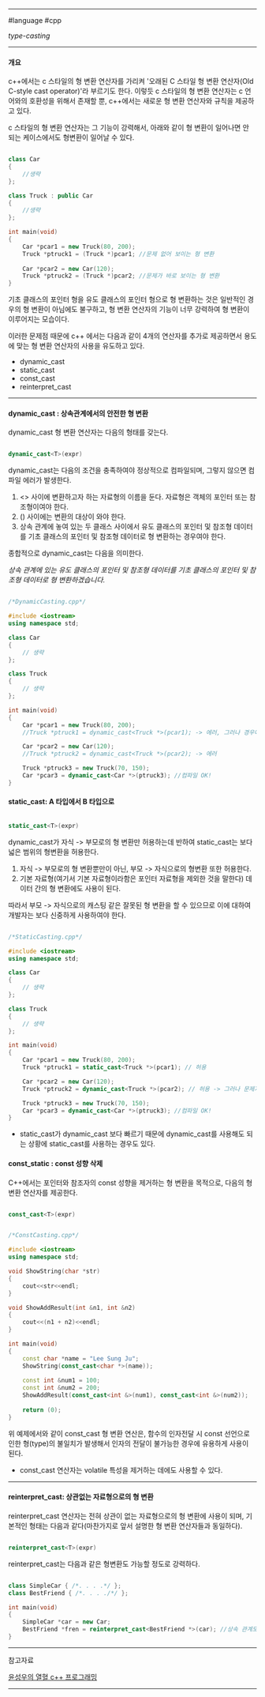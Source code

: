 
---

#language #cpp 

*type-casting*

---

#### 개요

c++에서는 c 스타일의 형 변환 연산자를 가리켜 '오래된 C 스타일 형 변환 연산자(Old C-style cast operator)'라 부르기도 한다. 이렇듯 c 스타일의 형 변환 연산자는 c 언어와의 호환성을 위해서 존재할 뿐, c++에서는 새로운 형 변환 연산자와 규칙을 제공하고 있다.

c 스타일의 형 변환 연산자는 그 기능이 강력해서, 아래와 같이 형 변환이 일어나면 안 되는 케이스에서도 형변환이 일어날 수 있다.

```cpp

class Car
{
	//생략
};

class Truck : public Car
{
	//생략
};

int main(void)
{
	Car *pcar1 = new Truck(80, 200);
	Truck *ptruck1 = (Truck *)pcar1; //문제 없어 보이는 형 변환
	
	Car *pcar2 = new Car(120);
	Truck *ptruck2 = (Truck *)pcar2; //문제가 바로 보이는 형 변환
}

```

기초 클래스의 포인터 형을 유도 클래스의 포인터 형으로 형 변환하는 것은 일반적인 경우의 형 변환이 아님에도 불구하고, 형 변환 연산자의 기능이 너무 강력하여 형 변환이 이루어지는 모습이다.

이러한 문제점 때문에 c++ 에서는 다음과 같이 4개의 연산자를 추가로 제공하면서 용도에 맞는 형 변환 연산자의 사용을 유도하고 있다.

- dynamic_cast
- static_cast
- const_cast
- reinterpret_cast

---

#### dynamic_cast : 상속관계에서의 안전한 형 변환

dynamic_cast 형 변환 연산자는 다음의 형태를 갖는다.

```cpp

dynamic_cast<T>(expr)

```

dynamic_cast는 다음의 조건을 충족하여야 정상적으로 컴파일되며, 그렇지 않으면 컴파일 에러가 발생한다.

1. <> 사이에 변환하고자 하는 자료형의 이름을 둔다. 자료형은 객체의 포인터 또는 참조형이여야 한다.
2. () 사이에는 변환의 대상이 와야 한다.
3. 상속 관계에 놓여 있는 두 클래스 사이에서 유도 클래스의 포인터 및 참조형 데이터를 기초 클래스의 포인터 및 참조형 데이터로 형 변환하는 경우여야 한다.

종합적으로 dynamic_cast는 다음을 의미한다.

*상속 관계에 있는 유도 클래스의 포인터 및 참조형 데이터를 기초 클래스의 포인터 및 참조형 데이터로 형 변환하겠습니다.*

```cpp

/*DynamicCasting.cpp*/

#include <iostream>
using namespace std;

class Car
{
	// 생략
};

class Truck
{
	// 생략
};

int main(void)
{
	Car *pcar1 = new Truck(80, 200);
	//Truck *ptruck1 = dynamic_cast<Truck *>(pcar1); -> 에러, 그러나 경우에 따라선 필요한 형 변환이므로 그러한 경우 static_cast를 사용

	Car *pcar2 = new Car(120);
	//Truck *ptruck2 = dynamic_cast<Truck *>(pcar2); -> 에러

	Truck *ptruck3 = new Truck(70, 150);
	Car *pcar3 = dynamic_cast<Car *>(ptruck3); //컴파일 OK!
}

```

#### static_cast: A 타입에서 B 타입으로

```cpp

static_cast<T>(expr)

```

dynamic_cast가 자식 -> 부모로의 형 변환만 허용하는데 반하여 static_cast는 보다 넓은 범위의 형변환을 허용한다.

1. 자식 -> 부모로의 형 변환뿐만이 아닌, 부모 -> 자식으로의 형변환 또한 허용한다.
2. 기본 자료형(여기서 기본 자료형이라함은 포인터 자료형을 제외한 것을 말한다) 데이터 간의 형 변환에도 사용이 된다.

따라서 부모 -> 자식으로의 캐스팅 같은 잘못된 형 변환을 할 수 있으므로 이에 대하여 개발자는 보다 신중하게 사용하여야 한다.

```cpp

/*StaticCasting.cpp*/

#include <iostream>
using namespace std;

class Car
{
	// 생략
};

class Truck
{
	// 생략
};

int main(void)
{
	Car *pcar1 = new Truck(80, 200);
	Truck *ptruck1 = static_cast<Truck *>(pcar1); // 허용

	Car *pcar2 = new Car(120);
	Truck *ptruck2 = dynamic_cast<Truck *>(pcar2); // 허용 -> 그러나 문제가 발생할 수 있는 코드

	Truck *ptruck3 = new Truck(70, 150);
	Car *pcar3 = dynamic_cast<Car *>(ptruck3); //컴파일 OK!
}

```

- static_cast가 dynamic_cast 보다 빠르기 때문에 dynamic_cast를 사용해도 되는 상황에 static_cast를 사용하는 경우도 있다.

#### const_static : const 성향 삭제

C++에서는 포인터와 참조자의 const 성향을 제거하는 형 변환을 목적으로, 다음의 형 변환 연산자를 제공한다.

```cpp

const_cast<T>(expr)

```

```cpp

/*ConstCasting.cpp*/

#include <iostream>
using namespace std;

void ShowString(char *str)
{
	cout<<str<<endl;
}

void ShowAddResult(int &n1, int &n2)
{
	cout<<(n1 + n2)<<endl;
}

int main(void)
{
	const char *name = "Lee Sung Ju";
	ShowString(const_cast<char *>(name));
	
	const int &num1 = 100;
	const int &num2 = 200;
	ShowAddResult(const_cast<int &>(num1), const_cast<int &>(num2));
	
	return (0);
}

```

위 예제에서와 같이 const_cast 형 변환 연산은, 함수의 인자전달 시 const 선언으로 인한 형(type)의 불일치가 발생해서 인자의 전달이 불가능한 경우에 유용하게 사용이 된다.

- const_cast 연산자는 volatile 특성을 제거하는 데에도 사용할 수 있다.

---

#### reinterpret_cast: 상관없는 자료형으로의 형 변환

reinterpret_cast 연산자는 전혀 상관이 없는 자료형으로의 형 변환에 사용이 되며, 기본적인 형태는 다음과 같다(마찬가지로 앞서 설명한 형 변환 연산자들과 동일하다).

```cpp

reinterpret_cast<T>(expr)

```

reinterpret_cast는 다음과 같은 형변환도 가능할 정도로 강력하다.

```cpp

class SimpleCar { /*. . . .*/ };
class BestFriend { /*. . . ./*/ };

int main(void)
{
	SimpleCar *car = new Car;
	BestFriend *fren = reinterpret_cast<BestFriend *>(car); //상속 관계도, 그 외에 아무 관계도 없는 자료형 간의 형변환이 가능할 정도로 강력하다.
}

```

---

참고자료

[윤성우의 열혈 c++ 프로그래밍](https://product.kyobobook.co.kr/detail/S000001589147)

---